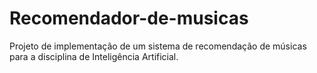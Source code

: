 # Recomendador-de-musicas
Projeto de implementação de um sistema de recomendação de músicas para a disciplina de Inteligência Artificial.
